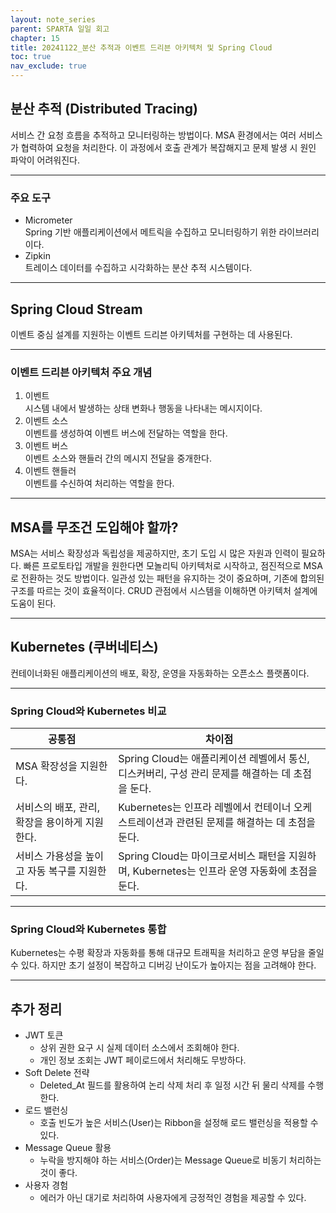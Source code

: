 ```yaml
---
layout: note_series
parent: SPARTA 일일 회고
chapter: 15
title: 20241122_분산 추적과 이벤트 드리븐 아키텍처 및 Spring Cloud
toc: true
nav_exclude: true
---
```


## 분산 추적 (Distributed Tracing)
서비스 간 요청 흐름을 추적하고 모니터링하는 방법이다. MSA 환경에서는 여러 서비스가 협력하여 요청을 처리한다. 이 과정에서 호출 관계가 복잡해지고 문제 발생 시 원인 파악이 어려워진다.

---

### 주요 도구
- Micrometer  
  Spring 기반 애플리케이션에서 메트릭을 수집하고 모니터링하기 위한 라이브러리이다.
- Zipkin  
  트레이스 데이터를 수집하고 시각화하는 분산 추적 시스템이다.

---

## Spring Cloud Stream
이벤트 중심 설계를 지원하는 이벤트 드리븐 아키텍처를 구현하는 데 사용된다.

---

### 이벤트 드리븐 아키텍처 주요 개념
1. 이벤트  
  시스템 내에서 발생하는 상태 변화나 행동을 나타내는 메시지이다.
2. 이벤트 소스  
  이벤트를 생성하여 이벤트 버스에 전달하는 역할을 한다.
3. 이벤트 버스  
  이벤트 소스와 핸들러 간의 메시지 전달을 중개한다.
4. 이벤트 핸들러  
  이벤트를 수신하여 처리하는 역할을 한다.

---

## MSA를 무조건 도입해야 할까?
MSA는 서비스 확장성과 독립성을 제공하지만, 초기 도입 시 많은 자원과 인력이 필요하다. 
빠른 프로토타입 개발을 원한다면 모놀리틱 아키텍처로 시작하고, 점진적으로 MSA로 전환하는 것도 방법이다. 
일관성 있는 패턴을 유지하는 것이 중요하며, 기존에 합의된 구조를 따르는 것이 효율적이다. 
CRUD 관점에서 시스템을 이해하면 아키텍처 설계에 도움이 된다.

---

## Kubernetes (쿠버네티스)
컨테이너화된 애플리케이션의 배포, 확장, 운영을 자동화하는 오픈소스 플랫폼이다.

---

### Spring Cloud와 Kubernetes 비교

| 공통점                                      | 차이점                                                                                           |
|---------------------------------------------|--------------------------------------------------------------------------------------------------|
| MSA 확장성을 지원한다.                      | Spring Cloud는 애플리케이션 레벨에서 통신, 디스커버리, 구성 관리 문제를 해결하는 데 초점을 둔다. |
| 서비스의 배포, 관리, 확장을 용이하게 지원한다. | Kubernetes는 인프라 레벨에서 컨테이너 오케스트레이션과 관련된 문제를 해결하는 데 초점을 둔다.   |
| 서비스 가용성을 높이고 자동 복구를 지원한다. | Spring Cloud는 마이크로서비스 패턴을 지원하며, Kubernetes는 인프라 운영 자동화에 초점을 둔다.  |

---

### Spring Cloud와 Kubernetes 통합
Kubernetes는 수평 확장과 자동화를 통해 대규모 트래픽을 처리하고 운영 부담을 줄일 수 있다. 하지만 초기 설정이 복잡하고 디버깅 난이도가 높아지는 점을 고려해야 한다.

---

## 추가 정리
- JWT 토큰
    - 상위 권한 요구 시 실제 데이터 소스에서 조회해야 한다.
    - 개인 정보 조회는 JWT 페이로드에서 처리해도 무방하다.
- Soft Delete 전략
    - Deleted_At 필드를 활용하여 논리 삭제 처리 후 일정 시간 뒤 물리 삭제를 수행한다.
- 로드 밸런싱
    - 호출 빈도가 높은 서비스(User)는 Ribbon을 설정해 로드 밸런싱을 적용할 수 있다.
- Message Queue 활용
    - 누락을 방지해야 하는 서비스(Order)는 Message Queue로 비동기 처리하는 것이 좋다.
- 사용자 경험
    - 에러가 아닌 대기로 처리하여 사용자에게 긍정적인 경험을 제공할 수 있다.
 